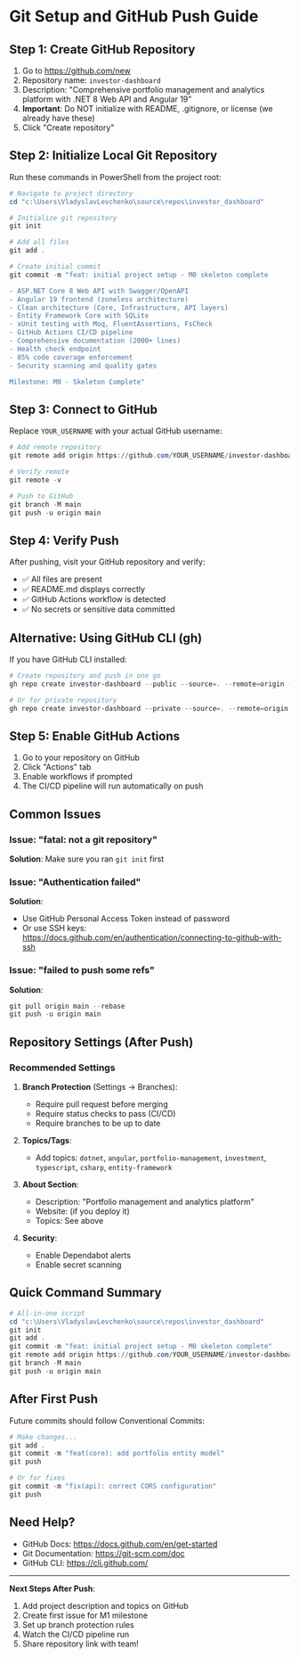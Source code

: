 # Git Setup and GitHub Push Guide

## Step 1: Create GitHub Repository

1. Go to https://github.com/new
2. Repository name: `investor-dashboard`
3. Description: "Comprehensive portfolio management and analytics platform with .NET 8 Web API and Angular 19"
4. **Important**: Do NOT initialize with README, .gitignore, or license (we already have these)
5. Click "Create repository"

## Step 2: Initialize Local Git Repository

Run these commands in PowerShell from the project root:

```powershell
# Navigate to project directory
cd "c:\Users\VladyslavLevchenko\source\repos\investor_dashboard"

# Initialize git repository
git init

# Add all files
git add .

# Create initial commit
git commit -m "feat: initial project setup - M0 skeleton complete

- ASP.NET Core 8 Web API with Swagger/OpenAPI
- Angular 19 frontend (zoneless architecture)
- Clean architecture (Core, Infrastructure, API layers)
- Entity Framework Core with SQLite
- xUnit testing with Moq, FluentAssertions, FsCheck
- GitHub Actions CI/CD pipeline
- Comprehensive documentation (2000+ lines)
- Health check endpoint
- 85% code coverage enforcement
- Security scanning and quality gates

Milestone: M0 - Skeleton Complete"
```

## Step 3: Connect to GitHub

Replace `YOUR_USERNAME` with your actual GitHub username:

```powershell
# Add remote repository
git remote add origin https://github.com/YOUR_USERNAME/investor-dashboard.git

# Verify remote
git remote -v

# Push to GitHub
git branch -M main
git push -u origin main
```

## Step 4: Verify Push

After pushing, visit your GitHub repository and verify:
- ✅ All files are present
- ✅ README.md displays correctly
- ✅ GitHub Actions workflow is detected
- ✅ No secrets or sensitive data committed

## Alternative: Using GitHub CLI (gh)

If you have GitHub CLI installed:

```powershell
# Create repository and push in one go
gh repo create investor-dashboard --public --source=. --remote=origin --push

# Or for private repository
gh repo create investor-dashboard --private --source=. --remote=origin --push
```

## Step 5: Enable GitHub Actions

1. Go to your repository on GitHub
2. Click "Actions" tab
3. Enable workflows if prompted
4. The CI/CD pipeline will run automatically on push

## Common Issues

### Issue: "fatal: not a git repository"
**Solution**: Make sure you ran `git init` first

### Issue: "Authentication failed"
**Solution**: 
- Use GitHub Personal Access Token instead of password
- Or use SSH keys: https://docs.github.com/en/authentication/connecting-to-github-with-ssh

### Issue: "failed to push some refs"
**Solution**: 
```powershell
git pull origin main --rebase
git push -u origin main
```

## Repository Settings (After Push)

### Recommended Settings

1. **Branch Protection** (Settings → Branches):
   - Require pull request before merging
   - Require status checks to pass (CI/CD)
   - Require branches to be up to date

2. **Topics/Tags**:
   - Add topics: `dotnet`, `angular`, `portfolio-management`, `investment`, `typescript`, `csharp`, `entity-framework`

3. **About Section**:
   - Description: "Portfolio management and analytics platform"
   - Website: (if you deploy it)
   - Topics: See above

4. **Security**:
   - Enable Dependabot alerts
   - Enable secret scanning

## Quick Command Summary

```powershell
# All-in-one script
cd "c:\Users\VladyslavLevchenko\source\repos\investor_dashboard"
git init
git add .
git commit -m "feat: initial project setup - M0 skeleton complete"
git remote add origin https://github.com/YOUR_USERNAME/investor-dashboard.git
git branch -M main
git push -u origin main
```

## After First Push

Future commits should follow Conventional Commits:

```powershell
# Make changes...
git add .
git commit -m "feat(core): add portfolio entity model"
git push

# Or for fixes
git commit -m "fix(api): correct CORS configuration"
git push
```

## Need Help?

- GitHub Docs: https://docs.github.com/en/get-started
- Git Documentation: https://git-scm.com/doc
- GitHub CLI: https://cli.github.com/

---

**Next Steps After Push**:
1. Add project description and topics on GitHub
2. Create first issue for M1 milestone
3. Set up branch protection rules
4. Watch the CI/CD pipeline run
5. Share repository link with team!
